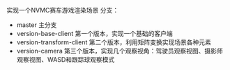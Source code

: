 实现一个NVMC赛车游戏渲染场景
分支：
* master 主分支
* version-base-client 第一个版本，实现一个基础的客户端
* version-transform-client 第二个版本，利用矩阵变换实现场景各种元素
* version-camera 第三个版本，实现几个观察视角：驾驶员观察视图、摄影师观察视图、WASD和跟踪球观察模式